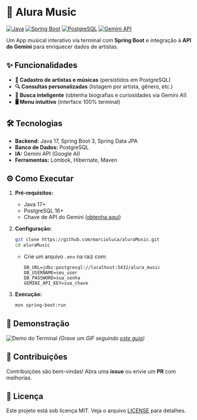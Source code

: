 # 🎵 Alura Music

[![Java](https://img.shields.io/badge/Java-21-%23ED8B00?logo=openjdk)](https://www.java.com/)
[![Spring Boot](https://img.shields.io/badge/Spring_Boot-3.1.5-%236DB33F?logo=spring)](https://spring.io/projects/spring-boot)
[![PostgreSQL](https://img.shields.io/badge/PostgreSQL-17-%23316192?logo=postgresql)](https://www.postgresql.org/)
[![Gemini API](https://img.shields.io/badge/Gemini_API-1.5-%23FF6F00?logo=google)](https://ai.google.dev/)

Um App musical interativo via terminal com **Spring Boot** e integração à **API do Gemini** para enriquecer dados de artistas.

## ✨ Funcionalidades

- **🎤 Cadastro de artistas e músicas** (persistidos em PostgreSQL)
- **🔍 Consultas personalizadas** (listagem por artista, gênero, etc.)
- **🤖 Busca inteligente** (obtenha biografias e curiosidades via Gemini AI)
- **🖥️ Menu intuitivo** (interface 100% terminal)

## 🛠️ Tecnologias

- **Backend:** Java 17, Spring Boot 3, Spring Data JPA
- **Banco de Dados:** PostgreSQL
- **IA:** Gemini API (Google AI)
- **Ferramentas:** Lombok, Hibernate, Maven

## ⚙️ Como Executar

1. **Pré-requisitos:**
   - Java 17+
   - PostgreSQL 16+
   - Chave de API do Gemini ([obtenha aqui](https://ai.google.dev/))

2. **Configuração:**
   ```bash
   git clone https://github.com/marcioluca/aluraMusic.git
   cd aluraMusic
   ```
   - Crie um arquivo `.env` na raiz com:
     ```
     DB_URL=jdbc:postgresql://localhost:5432/alura_music
     DB_USERNAME=seu_user
     DB_PASSWORD=sua_senha
     GEMINI_API_KEY=sua_chave
     ```

3. **Execução:**
   ```bash
   mvn spring-boot:run
   ```

## 📸 Demonstração

![Demo do Terminal](link_para_gif_ou_imagem.gif) *(Grave um GIF seguindo [este guia](https://github.com/marcioluca/aluraMusic#como-gravar-um-demo))*

## 🤝 Contribuições

Contribuições são bem-vindas! Abra uma **issue** ou envie um **PR** com melhorias.

## 📄 Licença

Este projeto está sob licença MIT. Veja o arquivo [LICENSE](LICENSE) para detalhes.
```
